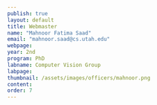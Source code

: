 ```yaml
---
publish: true
layout: default
title: Webmaster
name: "Mahnoor Fatima Saad"
email: "mahnoor.saad@cs.utah.edu"
webpage:
year: 2nd
program: PhD
labname: Computer Vision Group
labpage:
thumbnail: /assets/images/officers/mahnoor.png
content: 
order: 7
---
```

